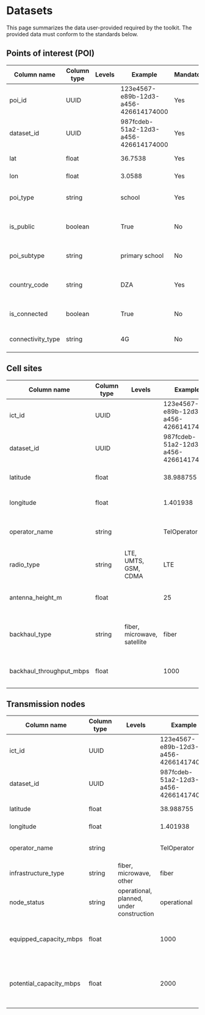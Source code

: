 # Datasets

This page summarizes the data user-provided required by the toolkit. The provided data must conform to the standards below.

## Points of interest (POI)

| Column name | Column type | Levels | Example | Mandatory | Definition |
|------------|-------------|---------|----------|-----------|------------|
| poi_id | UUID | | 123e4567-e89b-12d3-a456-426614174000 | Yes | Unique identifier for the POI |
| dataset_id | UUID | | 987fcdeb-51a2-12d3-a456-426614174000 | Yes | Unique identifier for the dataset |
| lat | float | | 36.7538 | Yes | Latitude coordinate |
| lon | float | | 3.0588 | Yes | Longitude coordinate |
| poi_type | string | | school | Yes | Type of point of interest |
| is_public | boolean | | True | No | Whether the POI is public or private |
| poi_subtype | string | | primary school | No | Specific subtype of the POI |
| country_code | string | | DZA | Yes | ISO 3166-1 alpha-3 country code |
| is_connected | boolean | | True | No | Whether the POI has connectivity |
| connectivity_type | string | | 4G | No | Type of internet connectivity |

## Cell sites

| Column name | Column type | Levels | Example | Mandatory | Definition |
|------------|-------------|---------|----------|-----------|------------|
| ict_id | UUID | | 123e4567-e89b-12d3-a456-426614174000 | Yes | Cell tower identifier |
| dataset_id | UUID | | 987fcdeb-51a2-12d3-a456-426614174000 | Yes | Unique identifier for the dataset |
| latitude | float | | 38.988755 | Yes | Cell tower geographical latitude |
| longitude | float | | 1.401938 | Yes | Cell tower geographical longitude |
| operator_name | string | | TelOperator | No | Mobile network operator name |
| radio_type | string | LTE, UMTS, GSM, CDMA | LTE | Yes | Type of radio transmission technology |
| antenna_height_m | float | | 25 | Yes | Antenna height on the tower or building |
| backhaul_type | string | fiber, microwave, satellite | fiber | No | Type of backhaul connectivity of the cell tower |
| backhaul_throughput_mbps | float | | 1000 | No | Equipped throughput of the backhaul |

## Transmission nodes

| Column name | Column type | Levels | Example | Mandatory | Definition |
|------------|-------------|---------|----------|-----------|------------|
| ict_id | UUID | | 123e4567-e89b-12d3-a456-426614174000 | Yes | Node identifier |
| dataset_id | UUID | | 987fcdeb-51a2-12d3-a456-426614174000 | Yes | Unique identifier for the dataset |
| latitude | float | | 38.988755 | Yes | Geographical latitude |
| longitude | float | | 1.401938 | Yes | Geographical longitude |
| operator_name | string | | TelOperator | No | Name of the mobile operator |
| infrastructure_type | string | fiber, microwave, other | fiber | Yes | Type of Infrastructure |
| node_status | string | operational, planned, under construction | operational | Yes | Status of the node |
| equipped_capacity_mbps | float | | 1000 | No | Equipped bandwidth ready for use to connect subscribers |
| potential_capacity_mbps | float | | 2000 | No | Total theoretical bandwidth available for subscriber connections |
